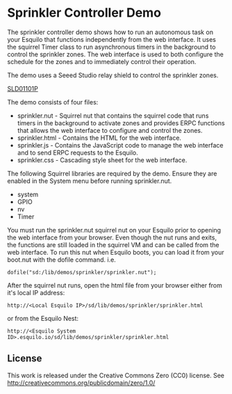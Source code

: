 Sprinkler Controller Demo
=========================
The sprinkler controller demo shows how to run an autonomous task on your
Esquilo that functions independently from the web interface.  It uses the
squirrel Timer class to run asynchronous timers in the background to control
the sprinkler zones.  The web interface is used to both configure the
schedule for the zones and to immediately control their operation.

The demo uses a Seeed Studio relay shield to control the sprinkler zones.

[SLD01101P](http://www.seeedstudio.com/depot/relay-shield-v20-p-1376.html?cPath=132_134)

The demo consists of four files:

  * sprinkler.nut - Squirrel nut that contains the squirrel code that runs
    timers in the background to activate zones and provides ERPC functions
    that allows the web interface to configure and control the zones.
  * sprinkler.html - Contains the HTML for the web interface.
  * sprinkler.js - Contains the JavaScript code to manage the web interface
    and to send ERPC requests to the Esquilo.
  * sprinkler.css - Cascading style sheet for the web interface.

The following Squirrel libraries are required by the demo. Ensure they are
enabled in the System menu before running sprinkler.nut.

  * system
  * GPIO
  * nv
  * Timer

You must run the sprinkler.nut squirrel nut on your Esquilo prior to opening
the web interface from your browser.  Even though the nut runs and exits,
the functions are still loaded in the squirrel VM and can be called from the
web interface.  To run this nut when Esquilo boots, you can load it from your
boot.nut with the dofile command.  i.e.

    dofile("sd:/lib/demos/sprinkler/sprinkler.nut");

After the squirrel nut runs, open the html file from your browser either
from it's local IP address:

    http://<Local Esquilo IP>/sd/lib/demos/sprinkler/sprinkler.html

or from the Esquilo Nest:

    http://<Esquilo System ID>.esquilo.io/sd/lib/demos/sprinkler/sprinkler.html

License
-------
This work is released under the Creative Commons Zero (CC0) license.
See http://creativecommons.org/publicdomain/zero/1.0/

